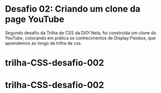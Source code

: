# Desafio 02: Criando um clone da page YouTube 

Segundo desafio da Trilha de CSS da DIO! 
Nela, foi construida um clone do YouTube, colocando em prática os conhecimentos de Display:Flexbox,
que aprendemos ao longo da trilha de css.


# trilha-CSS-desafio-002
# trilha-CSS-desafio-002
